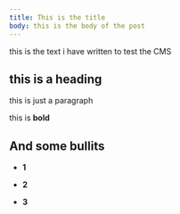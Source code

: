 ```yaml
---
title: This is the title
body: this is the body of the post
---
```


this is the text i have written to test the CMS

## this is a heading

this is just a paragraph

this is **bold**

## And some bullits

*   **1**
    
*   **2**
    
*   **3**